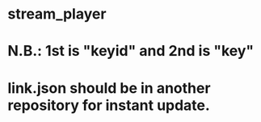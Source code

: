 # stream_player

# N.B.: 1st is "keyid" and 2nd is "key"
# link.json should be in another repository for instant update. 
